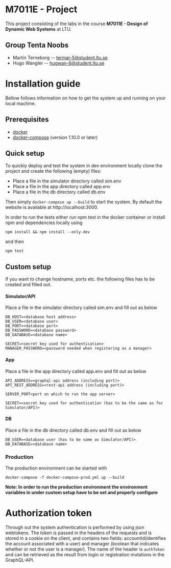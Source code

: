 # M7011E - Project
This project consisting of the labs in the course **M7011E - Design of Dynamic Web Systems** at LTU.
## Group Tenta Noobs
- Martin Terneborg -- termar-5@student.ltu.se
- Hugo Wangler -- hugwan-6@student.ltu.se

# Installation guide
Bellow follows information on how to get the system up and running on your local machine.

## Prerequisites
- [docker](https://docs.docker.com/install/)
- [docker-compose](https://docs.docker.com/compose/install/) (version 1.10.0 or later)

## Quick setup
To quickly deploy and test the system in dev environment locally clone the project and create the following (empty) files:
- Place a file in the simulator directory called sim.env
- Place a file in the app directory called app.env
- Place a file in the db directory called db.env

Then simply `docker-compose up --build` to start the system. By default the website is available at http://localhost:3000.

In order to run the tests either run npm test in the docker container or install npm and dependencies locally using
```
npm install && npm install --only-dev
```
and then
```
npm test
```

## Custom setup
If you want to change hostname, ports etc. the following files has to be created and filled out.
#### Simulator/API
Place a file in the simulator directory called sim.env and fill out as below
```
DB_HOST=<database host address>
DB_USER=<database user>
DB_PORT=<database port>
DB_PASSWORD=<database password>
DB_DATABASE=<database name>

SECRET=<secret key used for authentication>
MANAGER_PASSWORD=<password needed when registering as a manager>
```

#### App
Place a file in the app directory called app.env and fill out as below
```
API_ADDRESS=<graphql-api address (including port)>
API_REST_ADDRESS=<rest-api address (including port)>

SERVER_PORT<port on which to run the app server>

SECRET=<secret key used for authentication (has to be the same as for Simulator/API)>
```

#### DB
Place a file in the db directory called db.env and fill out as below
```
DB_USER=<database user (has to be same as Simulator/API)>
DB_DATABASE=<database name>
```

### Production
The production environment can be started with
```
docker-compose -f docker-compose-prod.yml up --build
```
**Note: In order to run the production environment the environment variables in under custom setup have to be set and properly configure**

# Authorization token
Through out the system authentication is performed by using json webtokens. The token is passed in the headers of the requests and is stored in a cookie on the client, and contains two fields: accountId(identifies the account associated with a user) and manager (boolean that indicates whether or not the user is a manager). The name of the header is `authToken` and can be retrieved as the result from login or registration mutations in the GraphQL-API.
